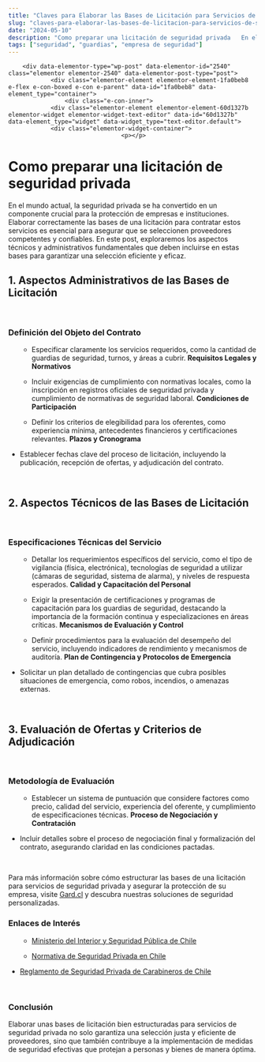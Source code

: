 ```yaml
---
title: "Claves para Elaborar las Bases de Licitación para Servicios de Seguridad Privada"
slug: "claves-para-elaborar-las-bases-de-licitacion-para-servicios-de-seguridad-privada"
date: "2024-05-10"
description: "Como preparar una licitación de seguridad privada   En el mundo actual, la seguridad privada se ha convertido en un componente crucial para la protección de emp..."
tags: ["seguridad", "guardias", "empresa de seguridad"]
---
```


		<div data-elementor-type="wp-post" data-elementor-id="2540" class="elementor elementor-2540" data-elementor-post-type="post">
				<div class="elementor-element elementor-element-1fa0beb8 e-flex e-con-boxed e-con e-parent" data-id="1fa0beb8" data-element_type="container">
					<div class="e-con-inner">
				<div class="elementor-element elementor-element-60d1327b elementor-widget elementor-widget-text-editor" data-id="60d1327b" data-element_type="widget" data-widget_type="text-editor.default">
				<div class="elementor-widget-container">
									<p></p>
<h1 class="wp-block-heading">Como preparar una licitación de seguridad privada</h1>
<p></p>
<p></p>
<p>En el mundo actual, la seguridad privada se ha convertido en un componente crucial para la protección de empresas e instituciones. Elaborar correctamente las bases de una licitación para contratar estos servicios es esencial para asegurar que se seleccionen proveedores competentes y confiables. En este post, exploraremos los aspectos técnicos y administrativos fundamentales que deben incluirse en estas bases para garantizar una selección eficiente y eficaz.</p>
<p></p>
<p></p>
<p></p>
<h2 id="h-1-aspectos-administrativos-de-las-bases-de-licitacion" class="wp-block-heading">1. <strong>Aspectos Administrativos de las Bases de Licitación</strong></h2>
<div><strong>&nbsp;</strong></div>
<p></p>
<p></p>
<h3 id="h-definicion-del-objeto-del-contrato" class="wp-block-heading"><strong>Definición del Objeto del Contrato</strong></h3>
<p></p>
<p></p>
<ul class="wp-block-list">
<li style="list-style-type: none;">
<ul></ul>
</li>
</ul>
<ul>
<li style="list-style-type: none;">
<ul>
<li>Especificar claramente los servicios requeridos, como la cantidad de guardias de seguridad, turnos, y áreas a cubrir. <strong>Requisitos Legales y Normativos</strong></li>
</ul>
</li>
</ul>
<p></p>
<p></p>
<ul>
<li style="list-style-type: none;">
<ul>
<li>Incluir exigencias de cumplimiento con normativas locales, como la inscripción en registros oficiales de seguridad privada y cumplimiento de normativas de seguridad laboral. <strong>Condiciones de Participación</strong></li>
</ul>
</li>
</ul>
<p></p>
<p></p>
<ul>
<li style="list-style-type: none;">
<ul>
<li>Definir los criterios de elegibilidad para los oferentes, como experiencia mínima, antecedentes financieros y certificaciones relevantes. <strong>Plazos y Cronograma</strong></li>
</ul>
</li>
</ul>
<p></p>
<p></p>
<ul>
<li>Establecer fechas clave del proceso de licitación, incluyendo la publicación, recepción de ofertas, y adjudicación del contrato.</li>
</ul>
<div>&nbsp;</div>
<p></p>
<p></p>
<p></p>
<h2 id="h-2-aspectos-tecnicos-de-las-bases-de-licitacion" class="wp-block-heading">2. <strong>Aspectos Técnicos de las Bases de Licitación</strong></h2>
<div><strong>&nbsp;</strong></div>
<p></p>
<p></p>
<h3 id="h-especificaciones-tecnicas-del-servicio" class="wp-block-heading"><strong>Especificaciones Técnicas del Servicio</strong></h3>
<p></p>
<p></p>
<ul class="wp-block-list">
<li style="list-style-type: none;">
<ul></ul>
</li>
</ul>
<ul>
<li style="list-style-type: none;">
<ul>
<li>Detallar los requerimientos específicos del servicio, como el tipo de vigilancia (física, electrónica), tecnologías de seguridad a utilizar (cámaras de seguridad, sistema de alarma), y niveles de respuesta esperados. <strong>Calidad y Capacitación del Personal</strong></li>
</ul>
</li>
</ul>
<p></p>
<p></p>
<ul>
<li style="list-style-type: none;">
<ul>
<li>Exigir la presentación de certificaciones y programas de capacitación para los guardias de seguridad, destacando la importancia de la formación continua y especializaciones en áreas críticas. <strong>Mecanismos de Evaluación y Control</strong></li>
</ul>
</li>
</ul>
<p></p>
<p></p>
<ul>
<li style="list-style-type: none;">
<ul>
<li>Definir procedimientos para la evaluación del desempeño del servicio, incluyendo indicadores de rendimiento y mecanismos de auditoría. <strong>Plan de Contingencia y Protocolos de Emergencia</strong></li>
</ul>
</li>
</ul>
<p></p>
<p></p>
<ul>
<li>Solicitar un plan detallado de contingencias que cubra posibles situaciones de emergencia, como robos, incendios, o amenazas externas.</li>
</ul>
<div>&nbsp;</div>
<p></p>
<p></p>
<p></p>
<h2 id="h-3-evaluacion-de-ofertas-y-criterios-de-adjudicacion" class="wp-block-heading">3. <strong>Evaluación de Ofertas y Criterios de Adjudicación</strong></h2>
<div><strong>&nbsp;</strong></div>
<p></p>
<p></p>
<h3 id="h-metodologia-de-evaluacion" class="wp-block-heading"><strong>Metodología de Evaluación</strong></h3>
<p></p>
<p></p>
<ul class="wp-block-list">
<li style="list-style-type: none;">
<ul></ul>
</li>
</ul>
<ul>
<li style="list-style-type: none;">
<ul>
<li>Establecer un sistema de puntuación que considere factores como precio, calidad del servicio, experiencia del oferente, y cumplimiento de especificaciones técnicas. <strong>Proceso de Negociación y Contratación</strong></li>
</ul>
</li>
</ul>
<p></p>
<p></p>
<ul>
<li>Incluir detalles sobre el proceso de negociación final y formalización del contrato, asegurando claridad en las condiciones pactadas.</li>
</ul>
<div>&nbsp;</div>
<p></p>
<p></p>
<p></p>
<p>Para más información sobre cómo estructurar las bases de una licitación para servicios de seguridad privada y asegurar la protección de su empresa, visite <a href="https://gard.cl/">Gard.cl</a> y descubra nuestras soluciones de seguridad personalizadas.</p>
<p></p>
<p></p>
<p></p>
<h3 id="h-enlaces-de-interes" class="wp-block-heading">Enlaces de Interés</h3>
<p></p>
<p></p>
<ul class="wp-block-list">
<li style="list-style-type: none;">
<ul></ul>
</li>
</ul>
<ul>
<li style="list-style-type: none;">
<ul>
<li><a href="https://www.interior.gob.cl/">Ministerio del Interior y Seguridad Pública de Chile</a></li>
</ul>
</li>
</ul>
<p></p>
<p></p>
<ul>
<li style="list-style-type: none;">
<ul>
<li><a href="https://www.bcn.cl/leychile">Normativa de Seguridad Privada en Chile</a></li>
</ul>
</li>
</ul>
<p></p>
<p></p>
<ul>
<li><a href="https://www.carabineros.cl/">Reglamento de Seguridad Privada de Carabineros de Chile</a></li>
</ul>
<div>&nbsp;</div>
<p></p>
<p></p>
<p></p>
<h3 id="h-conclusion" class="wp-block-heading">Conclusión</h3>
<p></p>
<p></p>
<p>Elaborar unas bases de licitación bien estructuradas para servicios de seguridad privada no solo garantiza una selección justa y eficiente de proveedores, sino que también contribuye a la implementación de medidas de seguridad efectivas que protejan a personas y bienes de manera óptima.</p>
<p></p>								</div>
				</div>
					</div>
				</div>
				</div>
		